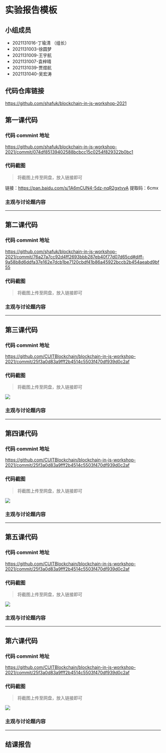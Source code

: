 # 实验报告模板

## 小组成员

- 2021131016-丁瑜清 （组长）
- 2021131003-徐圆梦
- 2021131009-王宇航
- 2021131007-袁梓晴
- 2021131039-贾煜航
- 2021131040-吴宏涛


## 代码仓库链接

https://github.com/shafuk/blockchain-in-js-workshop-2021



## 第一课代码


### 代码 commint 地址

https://github.com/shafuk/blockchain-in-js-workshop-2021/commit/074df85139402588bcbcc15c0254f829322b0bc1


### 代码截图

> 将截图上传至网盘，放入链接即可

链接：https://pan.baidu.com/s/1A6mCUN4-5dz-nqR2gxtvyA 
提取码：6cmx


### 主观与讨论题内容

---


## 第二课代码


### 代码 commint 地址
https://github.com/shafuk/blockchain-in-js-workshop-2021/commit/76a27a7cc92d4ff2693bbb287eb40f77d07d65cd#diff-9a58b8d6ddfa37e162e7dcb1be7120cbdf41b86a45922bccb2b454aeabd9bf55

### 代码截图

> 将截图上传至网盘，放入链接即可




### 主观与讨论题内容



---


## 第三课代码


### 代码 commint 地址

https://github.com/CUITBlockchain/blockchain-in-js-workshop-2021/commit/25f3a0d83a9fff2b4514c5503f470df939d0c2af


### 代码截图

> 将截图上传至网盘，放入链接即可

![](链接)


### 主观与讨论题内容



---




## 第四课代码


### 代码 commint 地址

https://github.com/CUITBlockchain/blockchain-in-js-workshop-2021/commit/25f3a0d83a9fff2b4514c5503f470df939d0c2af


### 代码截图

> 将截图上传至网盘，放入链接即可

![](链接)


### 主观与讨论题内容



---




## 第五课代码


### 代码 commint 地址

https://github.com/CUITBlockchain/blockchain-in-js-workshop-2021/commit/25f3a0d83a9fff2b4514c5503f470df939d0c2af


### 代码截图

> 将截图上传至网盘，放入链接即可

![](链接)


### 主观与讨论题内容



---




## 第六课代码


### 代码 commint 地址

https://github.com/CUITBlockchain/blockchain-in-js-workshop-2021/commit/25f3a0d83a9fff2b4514c5503f470df939d0c2af


### 代码截图

> 将截图上传至网盘，放入链接即可

![](图片链接放这里)


### 主观与讨论题内容



---


## 结课报告





